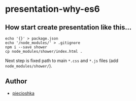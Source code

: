 # presentation-why-es6

## How start create presentation like this...

```
echo '{}' > package.json
echo '/node_modules/' > .gitignore
npm i --save shower
cp node_modules/shower/index.html .
```

Next step is fixed path to main `*.css` and `*.js` files (add `node_modules/shower/`).

## Author

 - [piecioshka](http://twitter.com/piecioshka/)
